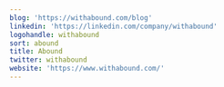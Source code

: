 ```yaml
---
blog: 'https://withabound.com/blog'
linkedin: 'https://linkedin.com/company/withabound'
logohandle: withabound
sort: abound
title: Abound
twitter: withabound
website: 'https://www.withabound.com/'
---
```


